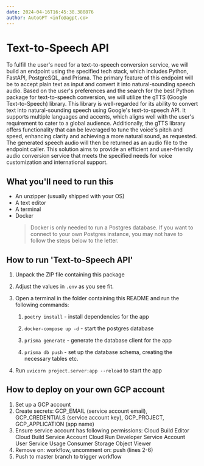 ```yaml
---
date: 2024-04-16T16:45:38.380876
author: AutoGPT <info@agpt.co>
---
```


# Text-to-Speech API

To fulfill the user's need for a text-to-speech conversion service, we will build an endpoint using the specified tech stack, which includes Python, FastAPI, PostgreSQL, and Prisma. The primary feature of this endpoint will be to accept plain text as input and convert it into natural-sounding speech audio. Based on the user's preferences and the search for the best Python package for text-to-speech conversion, we will utilize the gTTS (Google Text-to-Speech) library. This library is well-regarded for its ability to convert text into natural-sounding speech using Google's text-to-speech API. It supports multiple languages and accents, which aligns well with the user's requirement to cater to a global audience. Additionally, the gTTS library offers functionality that can be leveraged to tune the voice's pitch and speed, enhancing clarity and achieving a more natural sound, as requested. The generated speech audio will then be returned as an audio file to the endpoint caller. This solution aims to provide an efficient and user-friendly audio conversion service that meets the specified needs for voice customization and international support.

## What you'll need to run this
* An unzipper (usually shipped with your OS)
* A text editor
* A terminal
* Docker
  > Docker is only needed to run a Postgres database. If you want to connect to your own
  > Postgres instance, you may not have to follow the steps below to the letter.


## How to run 'Text-to-Speech API'

1. Unpack the ZIP file containing this package

2. Adjust the values in `.env` as you see fit.

3. Open a terminal in the folder containing this README and run the following commands:

    1. `poetry install` - install dependencies for the app

    2. `docker-compose up -d` - start the postgres database

    3. `prisma generate` - generate the database client for the app

    4. `prisma db push` - set up the database schema, creating the necessary tables etc.

4. Run `uvicorn project.server:app --reload` to start the app

## How to deploy on your own GCP account
1. Set up a GCP account
2. Create secrets: GCP_EMAIL (service account email), GCP_CREDENTIALS (service account key), GCP_PROJECT, GCP_APPLICATION (app name)
3. Ensure service account has following permissions: 
    Cloud Build Editor
    Cloud Build Service Account
    Cloud Run Developer
    Service Account User
    Service Usage Consumer
    Storage Object Viewer
4. Remove on: workflow, uncomment on: push (lines 2-6)
5. Push to master branch to trigger workflow

